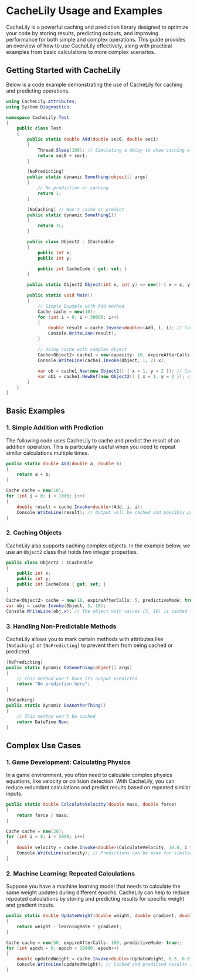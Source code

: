 # CacheLily Usage and Examples

CacheLily is a powerful caching and prediction library designed to optimize your code by storing results, predicting outputs, and improving performance for both simple and complex operations. This guide provides an overview of how to use CacheLily effectively, along with practical examples from basic calculations to more complex scenarios.

## Getting Started with CacheLily

Below is a code example demonstrating the use of CacheLily for caching and predicting operations.

```csharp
using CacheLily.Attributes;
using System.Diagnostics;

namespace CacheLily.Test
{
    public class Test
    {
        public static double Add(double sec0, double sec1)
        {
            Thread.Sleep(100); // Simulating a delay to show caching effectiveness
            return sec0 + sec1;
        }

        [NoPredicting]
        public static dynamic Something(object[] args)
        {
            // No prediction or caching
            return 1;
        }

        [NoCaching] // Won't cache or predict
        public static dynamic Something1()
        {
            return 1L;
        }

        public class Object2 : ICacheable
        {
            public int x;
            public int y;

            public int CacheCode { get; set; }
        }

        public static Object2 Object(int x, int y) => new() { x = x, y = y };

        public static void Main()
        {
            // Simple Example with Add method
            Cache cache = new(10);
            for (int i = 0; i < 30000; i++)
            {
                double result = cache.Invoke<double>(Add, i, i); // Cached and possibly predicted output
                Console.WriteLine(result);
            }

            // Using cache with complex object
            Cache<Object2> cache1 = new(capacity: 10, expireAfterCalls: 30, predictiveMode: true);
            Console.WriteLine(cache1.Invoke(Object, 1, 2).x);

            var ob = cache1.New(new Object2() { x = 1, y = 2 }); // Cached copy
            var ob1 = cache1.NewRef(new Object2() { x = 1, y = 2 }); // Cached reference
        }
    }
}
```

## Basic Examples

### 1. Simple Addition with Prediction
The following code uses CacheLily to cache and predict the result of an addition operation. This is particularly useful when you need to repeat similar calculations multiple times.

```csharp
public static double Add(double a, double b)
{
    return a + b;
}

Cache cache = new(10);
for (int i = 0; i < 1000; i++)
{
    double result = cache.Invoke<double>(Add, i, i);
    Console.WriteLine(result); // Output will be cached and possibly predicted for similar inputs
}
```

### 2. Caching Objects
CacheLily also supports caching complex objects. In the example below, we use an `Object2` class that holds two integer properties.

```csharp
public class Object2 : ICacheable
{
    public int x;
    public int y;
    public int CacheCode { get; set; }
}

Cache<Object2> cache = new(10, expireAfterCalls: 5, predictiveMode: true);
var obj = cache.Invoke(Object, 5, 10);
Console.WriteLine(obj.x); // The object with values (5, 10) is cached for subsequent use
```

### 3. Handling Non-Predictable Methods
CacheLily allows you to mark certain methods with attributes like `[NoCaching]` or `[NoPredicting]` to prevent them from being cached or predicted.

```csharp
[NoPredicting]
public static dynamic DoSomething(object[] args)
{
    // This method won't have its output predicted
    return "No prediction here";
}

[NoCaching]
public static dynamic DoAnotherThing()
{
    // This method won't be cached
    return DateTime.Now;
}
```

## Complex Use Cases

### 1. Game Development: Calculating Physics
In a game environment, you often need to calculate complex physics equations, like velocity or collision detection. With CacheLily, you can reduce redundant calculations and predict results based on repeated similar inputs.

```csharp
public static double CalculateVelocity(double mass, double force)
{
    return force / mass;
}

Cache cache = new(20);
for (int i = 0; i < 5000; i++)
{
    double velocity = cache.Invoke<double>(CalculateVelocity, 10.0, i * 2.0);
    Console.WriteLine(velocity); // Predictions can be made for similar mass-force pairs
}
```

### 2. Machine Learning: Repeated Calculations
Suppose you have a machine learning model that needs to calculate the same weight updates during different epochs. CacheLily can help to reduce repeated calculations by storing and predicting results for specific weight and gradient inputs.

```csharp
public static double UpdateWeight(double weight, double gradient, double learningRate)
{
    return weight - learningRate * gradient;
}

Cache cache = new(50, expireAfterCalls: 100, predictiveMode: true);
for (int epoch = 0; epoch < 10000; epoch++)
{
    double updatedWeight = cache.Invoke<double>(UpdateWeight, 0.5, 0.01 * epoch, 0.001);
    Console.WriteLine(updatedWeight); // Cached and predicted results speed up training
}
```


